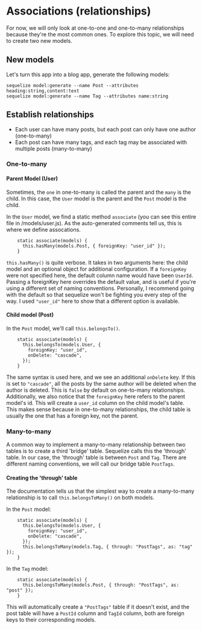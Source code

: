 # Associations (relationships)

For now, we will only look at one-to-one and one-to-many relationships because they're the most common ones.
To explore this topic, we will need to create two new models.

## New models

Let's turn this app into a blog app, generate the following models:

```
sequelize model:generate --name Post --attributes heading:string,content:text
sequelize model:generate --name Tag --attributes name:string
```

## Establish relationships

- Each user can have many posts, but each post can only have one author (one-to-many)
- Each post can have many tags, and each tag may be associated with multiple posts (many-to-many)

### One-to-many

#### Parent Model (User)

Sometimes, the `one` in one-to-many is called the parent and the `many` is the child. In this case, the `User` model is the parent and the `Post` model is the child.

In the `User` model, we find a static method `associate` (you can see this entire file in /models/user.js). As the auto-generated comments tell us, this is where we define assocations.

```
    static associate(models) {
      this.hasMany(models.Post, { foreignKey: "user_id" });
    }
```

`this.hasMany()` is quite verbose. It takes in two arguments here: the child model and an optional object for additional configuration. If a `foreignKey` were not specified here, the default column name would have been `UserId`. Passing a foreignKey here overrides the default value, and is useful if you're using a different set of naming conventions. Personally, I recommend going with the default so that sequelize won't be fighting you every step of the way. I used `"user_id"` here to show that a different option is available.

#### Child model (Post)

In the `Post` model, we'll call `this.belongsTo()`.

```
    static associate(models) {
      this.belongsTo(models.User, {
        foreignKey: "user_id",
        onDelete: "cascade",
      });
    }
```

The same syntax is used here, and we see an additional `onDelete` key. If this is set to `"cascade"`, all the posts by the same author will be deleted when the author is deleted. This is `false` by default on one-to-many relationships. Additionally, we also notice that the `foreignKey` here refers to the parent model's id. This will create a `user_id` column on the child model's table. This makes sense because in one-to-many relationships, the child table is usually the one that has a foreign key, not the parent.

### Many-to-many

A common way to implement a many-to-many relationship between two tables is to create a third 'bridge' table. Sequelize calls this the 'through' table. In our case, the 'through' table is between `Post` and `Tag`. There are different naming conventions, we will call our bridge table `PostTags`.

#### Creating the 'through' table

The documentation tells us that the simplest way to create a many-to-many relationship is to call `this.belongsToMany()` on both models.

In the `Post` model:

```
    static associate(models) {
      this.belongsTo(models.User, {
        foreignKey: "user_id",
        onDelete: "cascade",
      });
      this.belongsToMany(models.Tag, { through: "PostTags", as: "tag" });
    }
```

In the `Tag` model:

```
    static associate(models) {
      this.belongsToMany(models.Post, { through: "PostTags", as: "post" });
    }
```

This will automatically create a `"PostTags"` table if it doesn't exist, and the post table will have a `PostId` column and `TagId` column, both are foreign keys to their corresponding models.
